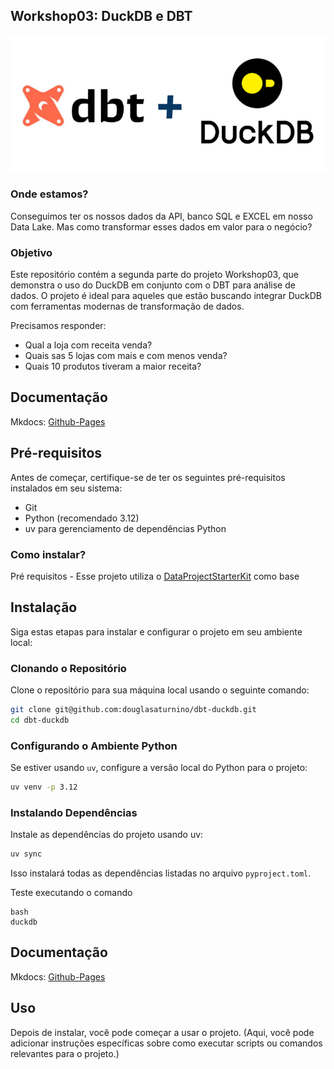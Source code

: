 ## Workshop03: DuckDB e DBT

![Texto alternativo](capa.png)


### Onde estamos?
Conseguimos ter os nossos dados da API, banco SQL e EXCEL em nosso Data Lake. Mas como transformar esses dados em valor para o negócio?

### Objetivo 
Este repositório contém a segunda parte do projeto Workshop03, que demonstra o uso do DuckDB em conjunto com o DBT para análise de dados. O projeto é ideal para aqueles que estão buscando integrar DuckDB com ferramentas modernas de transformação de dados.

Precisamos responder:

- Qual a loja com receita venda?
- Quais sas 5 lojas com mais e com menos venda?
- Quais 10 produtos tiveram a maior receita?

## Documentação

Mkdocs: [Github-Pages](https://douglasaturnino.github.io/dbt-duckdb/)


## Pré-requisitos

Antes de começar, certifique-se de ter os seguintes pré-requisitos instalados em seu sistema:

- Git
- Python (recomendado 3.12)
- uv para gerenciamento de dependências Python


### Como instalar?

Pré requisitos - Esse projeto utiliza o [DataProjectStarterKit](https://github.com/lvgalvao/DataProjectStarterKit) como base

## Instalação

Siga estas etapas para instalar e configurar o projeto em seu ambiente local:

### Clonando o Repositório

Clone o repositório para sua máquina local usando o seguinte comando:

```bash
git clone git@github.com:douglasaturnino/dbt-duckdb.git
cd dbt-duckdb
```

### Configurando o Ambiente Python

Se estiver usando `uv`, configure a versão local do Python para o projeto:

```bash
uv venv -p 3.12
```

### Instalando Dependências

Instale as dependências do projeto usando uv:

```bash
uv sync
```

Isso instalará todas as dependências listadas no arquivo `pyproject.toml`.

Teste executando o comando

```
bash
duckdb
```

## Documentação

Mkdocs: [Github-Pages](https://douglasaturnino.github.io/dbt-duckdb/)

## Uso

Depois de instalar, você pode começar a usar o projeto. (Aqui, você pode adicionar instruções específicas sobre como executar scripts ou comandos relevantes para o projeto.)